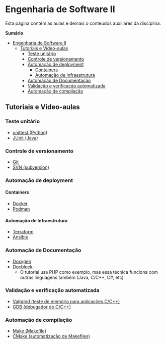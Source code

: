 # Engenharia de Software II

Esta página contém as aulas e demais o conteúdos auxiliares da disciplina.

**Sumário**
- [Engenharia de Software II](#engenharia-de-software-ii)
  - [Tutoriais e Video-aulas](#tutoriais-e-video-aulas)
    - [Teste unitário](#teste-unitário)
    - [Controle de versionamento](#controle-de-versionamento)
    - [Automação de deployment](#automação-de-deployment)
      - [Containers](#containers)
      - [Automação de Infraestrutura](#automação-de-infraestrutura)
    - [Automação de Documentação](#automação-de-documentação)
    - [Validação e verificação automatizada](#validação-e-verificação-automatizada)
    - [Automação de compilação](#automação-de-compilação)


## Tutoriais e Video-aulas

### Teste unitário

- [unittest (Python)](https://www.youtube.com/watch?v=CHi6h87eNbA)
- [JUnit (Java)](https://www.youtube.com/watch?v=vZm0lHciFsQ)

### Controle de versionamento

- [Git](https://www.youtube.com/watch?v=Zwv9qRyVeU4)
- [SVN (subversion)](https://www.youtube.com/watch?v=6jP6k71qe0c)

### Automação de deployment

#### Containers

- [Docker](https://www.youtube.com/watch?v=np_vyd7QlXk)
- [Podman](https://www.youtube.com/watch?v=4wTpJqrPh7M&list=PLifqFXf0JOP6fK4P2qOBkUDYHEpHL7Ct8)

#### Automação de Infraestrutura

- [Terraform](https://www.youtube.com/watch?v=l5k1ai_GBDE)
- [Ansible](https://www.youtube.com/watch?v=1id6ERvfozo)

### Automação de Documentação

- [Doxygen](https://www.youtube.com/watch?v=44Ja2X_fzv4)
- [Docblock](https://www.youtube.com/watch?v=hdDD0SNJ-pk)
  - O tutorial usa PHP como exemplo, mas essa técnica funciona com outras linguagens também (Java, C/C++, C#, etc)

### Validação e verificação automatizada

- [Valgrind (teste de memória para aplicações C/C++)](https://www.youtube.com/watch?v=DyqstSE470s)
- [GDB (debugador do C/C++)](https://www.youtube.com/watch?v=bWH-nL7v5F4)

### Automação de compilação

- [Make (Makefile)](https://www.youtube.com/watch?v=a8mPKBxQ9No)
- [CMake (automatização de Makefiles)](https://www.youtube.com/watch?v=nlKcXPUJGwA)
